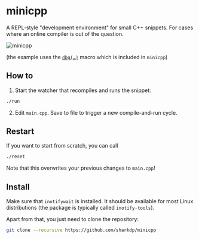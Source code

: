 # minicpp

A REPL-style "development environment" for small C++ snippets.
For cases where an online compiler is out of the question.

![minicpp](https://i.imgur.com/nyUedKx.png)

(the example uses the [`dbg(…)`](https://github.com/sharkdp/dbg-macro/) macro
which is included in `minicpp`)

## How to

1. Start the watcher that recompiles and runs the snippet:
``` bash
./run
```

2. Edit `main.cpp`. Save to file to trigger a new compile-and-run cycle.

## Restart

If you want to start from scratch, you can call
``` bash
./reset
```
Note that this overwrites your previous changes to `main.cpp`!

## Install

Make sure that `inotifywait` is installed. It should be available
for most Linux distributions (the package is typically called `inotify-tools`).

Apart from that, you just need to clone the repository:

``` bash
git clone --recursive https://github.com/sharkdp/minicpp
```
